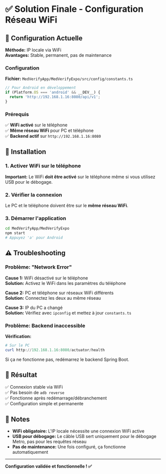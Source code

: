 # ✅ Solution Finale - Configuration Réseau WiFi

## 🎯 Configuration Actuelle

**Méthode:** IP locale via WiFi  
**Avantages:** Stable, permanent, pas de maintenance

### Configuration

**Fichier:** `MedVerifyApp/MedVerifyExpo/src/config/constants.ts`

```typescript
// Pour Android en développement
if (Platform.OS === 'android' && __DEV__) {
  return 'http://192.168.1.16:8080/api/v1';
}
```

### Prérequis

✅ **WiFi activé** sur le téléphone  
✅ **Même réseau WiFi** pour PC et téléphone  
✅ **Backend actif** sur `http://192.168.1.16:8080`  

## 🔧 Installation

### 1. Activer WiFi sur le téléphone

**Important:** Le WiFi **doit être activé** sur le téléphone même si vous utilisez USB pour le débogage.

### 2. Vérifier la connexion

Le PC et le téléphone doivent être sur le **même réseau WiFi**.

### 3. Démarrer l'application

```bash
cd MedVerifyApp/MedVerifyExpo
npm start
# Appuyez 'a' pour Android
```

## ⚠️ Troubleshooting

### Problème: "Network Error"

**Cause 1:** WiFi désactivé sur le téléphone  
**Solution:** Activez le WiFi dans les paramètres du téléphone

**Cause 2:** PC et téléphone sur réseaux WiFi différents  
**Solution:** Connectez les deux au même réseau

**Cause 3:** IP du PC a changé  
**Solution:** Vérifiez avec `ipconfig` et mettez à jour `constants.ts`

### Problème: Backend inaccessible

**Vérification:**
```powershell
# Sur le PC
curl http://192.168.1.16:8080/actuator/health
```

Si ça ne fonctionne pas, redémarrez le backend Spring Boot.

## 🎉 Résultat

✅ Connexion stable via WiFi  
✅ Pas besoin de `adb reverse`  
✅ Fonctionne après redémarrage/débranchement  
✅ Configuration simple et permanente  

## 📝 Notes

- **WiFi obligatoire:** L'IP locale nécessite une connexion WiFi active
- **USB pour débogage:** Le câble USB sert uniquement pour le débogage Metro, pas pour les requêtes réseau
- **Pas de maintenance:** Une fois configuré, ça fonctionne automatiquement

---

**Configuration validée et fonctionnelle ! ✅**



